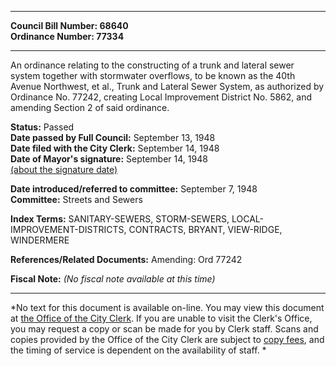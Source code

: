 * * * * *  
  
**Council Bill Number: [](#h0)[](#h2)68640**   
**Ordinance Number: 77334**  
  
* * * * *  
  
An ordinance relating to the constructing of a trunk and lateral sewer system together with stormwater overflows, to be known as the 40th Avenue Northwest, et al., Trunk and Lateral Sewer System, as authorized by Ordinance No. 77242, creating Local Improvement District No. 5862, and amending Section 2 of said ordinance.  
  
**Status:** Passed   
**Date passed by Full Council:** September 13, 1948   
**Date filed with the City Clerk:** September 14, 1948   
**Date of Mayor's signature:** September 14, 1948   
[(about the signature date)](/~public/approvaldate.htm)   
  
  
**Date introduced/referred to committee:** September 7, 1948   
**Committee:** Streets and Sewers   
  
**Index Terms:** SANITARY-SEWERS, STORM-SEWERS, LOCAL-IMPROVEMENT-DISTRICTS, CONTRACTS, BRYANT, VIEW-RIDGE, WINDERMERE  
  
**References/Related Documents:** Amending: Ord 77242  
  
**Fiscal Note:** *(No fiscal note available at this time)*  
  
* * * * *  
  
*No text for this document is available on-line. You may view this document at [the Office of the City Clerk](http://www.seattle.gov/leg/clerk/contactUs.htm). If you are unable to visit the Clerk's Office, you may request a copy or scan be made for you by Clerk staff. Scans and copies provided by the Office of the City Clerk are subject to [copy fees](http://clerk.seattle.gov/~public/clerkfees.htm), and the timing of service is dependent on the availability of staff. *  
  
  
